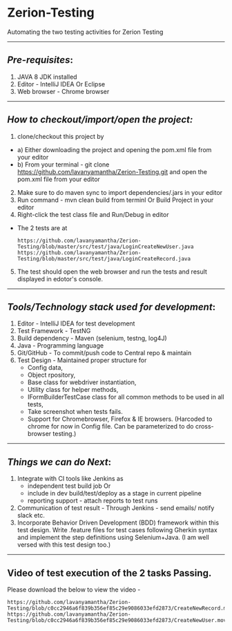 # Zerion-Testing
Automating the two testing activities for Zerion Testing
___
*Pre-requisites*:
---
1. JAVA 8 JDK installed
2. Editor - IntelliJ IDEA Or Eclipse
3. Web browser - Chrome browser
___
*How to checkout/import/open the project:*
---
1. clone/checkout this project by
* a) Either downloading the project and opening the pom.xml file from your editor
* b) From your terminal - git clone https://github.com/lavanyamantha/Zerion-Testing.git and open the pom.xml file from your editor
2. Make sure to do maven sync to import dependencies/.jars in your editor
3. Run command - mvn clean build from terminl Or Build Project in your editor
4. Right-click the test class file and Run/Debug in editor
* The 2 tests are at
   ``` 
   https://github.com/lavanyamantha/Zerion-Testing/blob/master/src/test/java/LoginCreateNewUser.java
   https://github.com/lavanyamantha/Zerion-Testing/blob/master/src/test/java/LoginCreateRecord.java
   ```
5. The test should open the web browser and run the tests and result displayed in edotor's console.
___

*Tools/Technology stack used for development*:
---
1. Editor - IntelliJ IDEA for test development
2. Test Framework - TestNG
3. Build dependency - Maven (selenium, testng, log4J)
4. Java - Programming language
5. Git/GitHub - To commit/push code to Central repo & maintain
6. Test Design - Maintained proper structure for 
    * Config data, 
    * Object rpository, 
    * Base class for webdriver instantiation,
    * Utility class for helper methods,
    * IFormBuilderTestCase class for all common methods to be used in all tests,
    * Take screenshot when tests fails.
    * Support for Chromebrowser, Firefox & IE browsers. (Harcoded to chrome for now in Config file. Can be parameterized to do cross-browser testing.)
___    
 *Things we can do Next*:
 ---
 1. Integrate with CI tools like Jenkins as 
      * independent test build job Or
      * include in dev build/test/deploy as a stage in current pipeline
      * reporting support - attach reports to test runs
 2. Communication of test result - Through Jenkins - send emails/ notify slack etc.
 3. Incorporate Behavior Driven Development (BDD) framework within this test design. Write .feature files for test cases following Gherkin syntax and implement the step definitions using Selenium+Java. (I am well versed with this test design too.)
___    
**Video of test execution of the 2 tasks Passing**.
---
Please download the below to view the video -
```
https://github.com/lavanyamantha/Zerion-Testing/blob/c0cc2946a6f839b356ef85c29e9086033efd2873/CreateNewRecord.mov
https://github.com/lavanyamantha/Zerion-Testing/blob/c0cc2946a6f839b356ef85c29e9086033efd2873/CreateNewUser.mov
```


